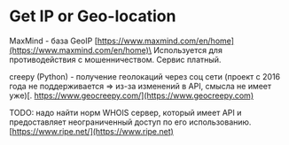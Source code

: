 # Get IP or Geo-location

MaxMind - база GeoIP [https://www.maxmind.com/en/home](https://www.maxmind.com/en/home)\
Используется для противодействия с мошенничеством. Сервис платный.

creepy (Python) - получение геолокаций через соц сети (проект с 2016 года не поддерживается => из-за изменений в API, смысла не имеет уже)[. https://www.geocreepy.com/](https://www.geocreepy.com)

TODO: надо найти норм WHOIS сервер, который имеет API и предоставляет неограниченный доступ по его использованию. [https://www.ripe.net/](https://www.ripe.net)
